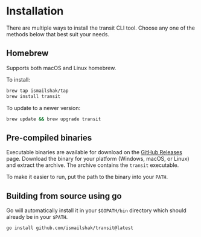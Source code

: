# Installation

There are multiple ways to install the transit CLI tool. Choose any one of the methods below that best suit your needs.

## Homebrew

Supports both macOS and Linux homebrew.

To install:

```bash
brew tap ismailshak/tap
brew install transit
```

To update to a newer version:

```bash
brew update && brew upgrade transit
```

## Pre-compiled binaries

Executable binaries are available for download on the [GitHub Releases](https://github.com/ismailshak/transit/releases) page. Download the binary for your platform (Windows, macOS, or Linux) and extract the archive. The archive contains the `transit` executable.

To make it easier to run, put the path to the binary into your `PATH`.

## Building from source using go

Go will automatically install it in your `$GOPATH/bin` directory which should already be in your `$PATH`.

```bash
go install github.com/ismailshak/transit@latest
```
